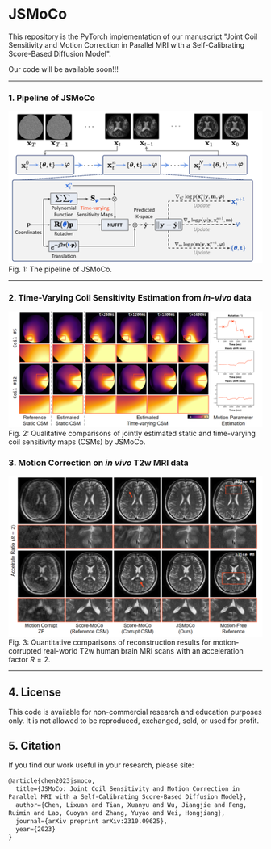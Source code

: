 # JSMoCo
This repository is the PyTorch implementation of our manuscript "Joint Coil Sensitivity and Motion Correction in Parallel MRI with a Self-Calibrating Score-Based Diffusion Model". 

Our code will be available soon!!! 

----
### 1. Pipeline of JSMoCo

  ![Pipeline_JSMoCo](Fig/pipeline.png)
  Fig. 1: The pipeline of JSMoCo.

----

### 2. Time-Varying Coil Sensitivity Estimation from *in-vivo* data

![Time-varying CSM](Fig/estimed_time_varying_csm.png)
  Fig. 2: Qualitative comparisons of jointly estimated static and time-varying coil sensitivity maps (CSMs) by JSMoCo.

### 3. Motion Correction on *in vivo* T2w MRI data

 ![Real_MoCo_AF2](Fig/real_moco_AF2.png)
  Fig. 3: Quantitative comparisons of reconstruction results for motion-corrupted real-world T2w human brain MRI scans with an acceleration factor $R=2$. 

----
## 4. License

This code is available for non-commercial research and education purposes only. It is not allowed to be reproduced, exchanged, sold, or used for profit.

## 5. Citation
If you find our work useful in your research, please site:

```
@article{chen2023jsmoco,
  title={JSMoCo: Joint Coil Sensitivity and Motion Correction in Parallel MRI with a Self-Calibrating Score-Based Diffusion Model},
  author={Chen, Lixuan and Tian, Xuanyu and Wu, Jiangjie and Feng, Ruimin and Lao, Guoyan and Zhang, Yuyao and Wei, Hongjiang},
  journal={arXiv preprint arXiv:2310.09625},
  year={2023}
}

```
